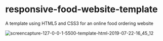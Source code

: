 # responsive-food-website-template
A template using HTML5 and CSS3 for an online food ordering website



![screencapture-127-0-0-1-5500-template-html-2019-07-22-16_45_12](https://user-images.githubusercontent.com/17312616/61629022-6d998300-aca1-11e9-8886-9af6cb8d3e29.png)
